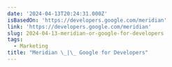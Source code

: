 ```yaml
---
date: '2024-04-13T20:24:31.000Z'
isBasedOn: 'https://developers.google.com/meridian'
link: 'https://developers.google.com/meridian'
slug: 2024-04-13-meridian-or-google-for-developers
tags:
  - Marketing
title: "Meridian \_|\_ Google for Developers"
---
```


